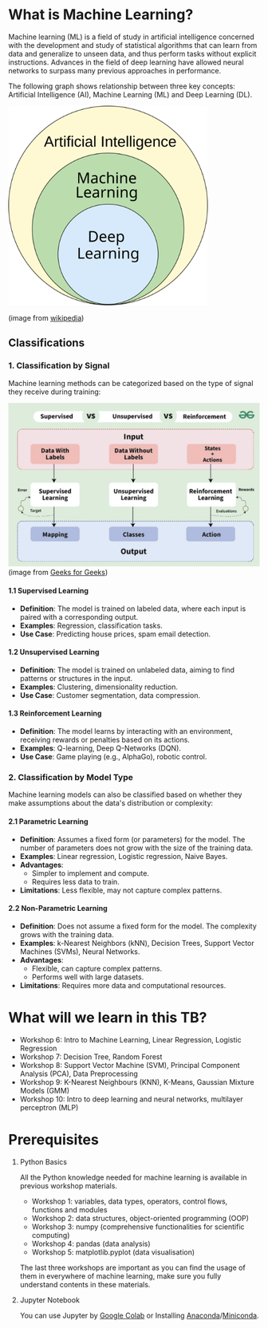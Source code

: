 # What is Machine Learning?

Machine learning (ML) is a field of study in artificial intelligence concerned with the development and study of statistical algorithms that can learn from data and generalize to unseen data, and thus perform tasks without explicit instructions. Advances in the field of deep learning have allowed neural networks to surpass many previous approaches in performance.

The following graph shows relationship between three key concepts: Artificial Intelligence (AI), Machine Learning (ML) and Deep Learning (DL).

<img src="img/AI_hierarchy.png" alt="AI hierarchy" height=400px>

(image from [wikipedia](https://en.wikipedia.org/wiki/Machine_learning))


## Classifications

### 1. Classification by Signal
Machine learning methods can be categorized based on the type of signal they receive during training:

![Classification by signal](img/ml_ctg_by_signal.png)
(image from [Geeks for Geeks](https://www.geeksforgeeks.org/supervised-vs-reinforcement-vs-unsupervised/))

#### 1.1 Supervised Learning
- **Definition**: The model is trained on labeled data, where each input is paired with a corresponding output.
- **Examples**: Regression, classification tasks.
- **Use Case**: Predicting house prices, spam email detection.

#### 1.2 Unsupervised Learning
- **Definition**: The model is trained on unlabeled data, aiming to find patterns or structures in the input.
- **Examples**: Clustering, dimensionality reduction.
- **Use Case**: Customer segmentation, data compression.

#### 1.3 Reinforcement Learning
- **Definition**: The model learns by interacting with an environment, receiving rewards or penalties based on its actions.
- **Examples**: Q-learning, Deep Q-Networks (DQN).
- **Use Case**: Game playing (e.g., AlphaGo), robotic control.


### 2. Classification by Model Type
Machine learning models can also be classified based on whether they make assumptions about the data's distribution or complexity:

#### 2.1 Parametric Learning
- **Definition**: Assumes a fixed form (or parameters) for the model. The number of parameters does not grow with the size of the training data.
- **Examples**: Linear regression, Logistic regression, Naive Bayes.
- **Advantages**: 
  - Simpler to implement and compute.
  - Requires less data to train.
- **Limitations**: Less flexible, may not capture complex patterns.

#### 2.2 Non-Parametric Learning
- **Definition**: Does not assume a fixed form for the model. The complexity grows with the training data.
- **Examples**: k-Nearest Neighbors (kNN), Decision Trees, Support Vector Machines (SVMs), Neural Networks.
- **Advantages**: 
  - Flexible, can capture complex patterns.
  - Performs well with large datasets.
- **Limitations**: Requires more data and computational resources.


# What will we learn in this TB?

- Workshop 6: Intro to Machine Learning, Linear Regression, Logistic Regression
- Workshop 7: Decision Tree, Random Forest
- Workshop 8: Support Vector Machine (SVM), Principal Component Analysis (PCA), Data Preprocessing
- Workshop 9: K-Nearest Neighbours (KNN), K-Means, Gaussian Mixture Models (GMM)
- Workshop 10: Intro to deep learning and neural networks, multilayer perceptron (MLP)

# Prerequisites

1. Python Basics

   All the Python knowledge needed for machine learning is available in previous workshop materials.

   - Workshop 1: variables, data types, operators, control flows, functions and modules
   - Workshop 2: data structures, object-oriented programming (OOP)
   - Workshop 3: numpy (comprehensive functionalities for scientific computing)
   - Workshop 4: pandas (data analysis)
   - Workshop 5: matplotlib.pyplot (data visualisation)

   The last three workshops are important as you can find the usage of them in everywhere of machine learning, make sure you fully understand contents in these materials.

2. Jupyter Notebook

   You can use Jupyter by [Google Colab](https://colab.research.google.com/) or Installing [Anaconda](https://www.anaconda.com/products/distribution#download-section)/[Miniconda](https://docs.conda.io/en/latest/miniconda.html).
